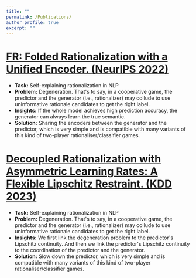 ```yaml
---
title: ""
permalink: /Publications/
author_profile: true
excerpt: ""
---
```


[FR: Folded Rationalization with a Unified Encoder. (NeurIPS 2022)](https://arxiv.org/pdf/2209.08285.pdf)
===
- **Task:** Self-explaining rationalization in NLP
- **Problem:** Degeneration. That's to say, in a cooperative game, the predictor and the generator (i.e., rationalizer) may collude to use uninformative rationale candidates to get the right label.
- **Insights:** If the whole model achieves high prediction accuracy, the generator can always learn the true semantic.
- **Solution:** Sharing the encoders between the generator and the predictor, which is very simple and is compatible with many variants of this kind of two-player rationaliser/classifier games. 



[Decoupled Rationalization with Asymmetric Learning Rates: A Flexible Lipschitz Restraint.  (KDD 2023)](https://arxiv.org/abs/2305.13599)
===
- **Task:** Self-explaining rationalization in NLP
- **Problem:** Degeneration. That's to say, in a cooperative game, the predictor and the generator (i.e., rationalizer) may collude to use uninformative rationale candidates to get the right label.
- **Insights:** We first link the degeneration problem to the predictor's Lipschitz continuity. And then we link the predictor's Lipschitz continuity to the coordination of the predictor and the generator.
- **Solution:** Slow down the predictor, which is very simple and is compatible with many variants of this kind of two-player rationaliser/classifier games. 
